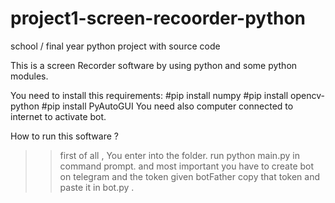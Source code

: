 # project1-screen-recoorder-python
school / final year python project with source code

This is a screen Recorder software by using python and some python modules.

You need to install this requirements:
		#pip install numpy
    #pip install opencv-python
    #pip install PyAutoGUI
You need also computer connected to internet to activate bot.

How to run this software ?
>>first of all , You enter into the folder.
>> run python main.py in command prompt.
>>and most important you have to create bot on telegram and the token given botFather copy that token and paste it in bot.py  .
